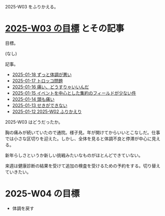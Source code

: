 2025-W03 をふりかえる。

# [2025-W03 の目標][2025-01-12] とその記事

目標。

(なし)

記事。

- [2025-01-18 ずっと体調が悪い][2025-01-18]
- [2025-01-17 トロッコ問題][2025-01-17]
- [2025-01-16 痛い、どうすりゃいいんだ][2025-01-16]
- [2025-01-15 イベントを中心とした集約のフィールドが少ない件][2025-01-15]
- [2025-01-14 頭も痛い][2025-01-14]
- [2025-01-13 せきができない][2025-01-13]
- [2025-01-12 2025-W02 ふりかえり][2025-01-12]

2025-W03 はどうだったか。

胸の痛みが続いていたので通院。様子見。年が開けてからいいとこなしだ。仕事では小さな区切りを迎えた。しかし、全体を見ると体調不良と停滞が中心に見える。

新年らしさというか新しい挑戦みたいなものがほとんどできていない。

来週は健康診断の結果を受けて追加の検査を受けるための予約をする。切り替えていきたい。

# 2025-W04 の目標

- 体調を戻す

[2025-01-12]: https://blog.bouzuya.net/2025/01/12/
[2025-01-13]: https://blog.bouzuya.net/2025/01/13/
[2025-01-14]: https://blog.bouzuya.net/2025/01/14/
[2025-01-15]: https://blog.bouzuya.net/2025/01/15/
[2025-01-16]: https://blog.bouzuya.net/2025/01/16/
[2025-01-17]: https://blog.bouzuya.net/2025/01/17/
[2025-01-18]: https://blog.bouzuya.net/2025/01/18/
